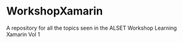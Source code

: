 # WorkshopXamarin
A repository for all the topics seen in the ALSET Workshop Learning Xamarin Vol 1
